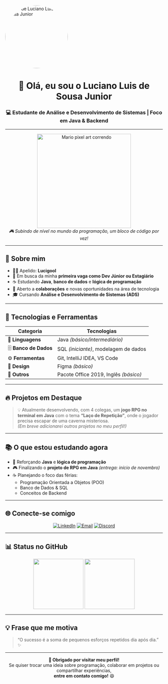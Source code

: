 # <p align="center">
  <img src="perfil.jpg" alt="Foto de Luciano Luis de Sousa Junior" width="200" style="border-radius: 50%;"/>
</p>

<h1 align="center">👋 Olá, eu sou o <strong>Luciano Luis de Sousa Junior</strong></h1>
<h3 align="center">💻 Estudante de Análise e Desenvolvimento de Sistemas | Foco em Java & Backend</h3>

---

<div align="center">
  <img src="https://i.imgur.com/FyZ0B0H.gif" width="300" alt="Mario pixel art correndo">
  <br>
  <em>🎮 Subindo de nível no mundo da programação, um bloco de código por vez!</em>
</div>

---

## 🌟 Sobre mim
- 🧑‍💻 Apelido: **Lucigool**  
- 🎯 Em busca da minha **primeira vaga como Dev Júnior ou Estagiário**  
- ☕ Estudando **Java**, **banco de dados** e **lógica de programação**  
- 🚀 Aberto a **colaborações** e novas oportunidades na área de tecnologia  
- 🎓 Cursando **Análise e Desenvolvimento de Sistemas (ADS)**  

---

## 🧩 Tecnologias e Ferramentas
<div align="center">

| Categoria | Tecnologias |
|------------|--------------|
| 💬 **Linguagens** | Java *(básico/intermediário)* |
| 🗄️ **Banco de Dados** | SQL *(iniciante)*, modelagem de dados |
| ⚙️ **Ferramentas** | Git, IntelliJ IDEA, VS Code |
| 🎨 **Design** | Figma *(básico)* |
| 🧾 **Outros** | Pacote Office 2019, Inglês *(básico)* |

</div>

---

## 🔥 Projetos em Destaque
> 💡 Atualmente desenvolvendo, com 4 colegas, um **jogo RPG no terminal em Java** com o tema **“Laço de Repetição”**, onde o jogador precisa escapar de uma caverna misteriosa.  
> *(Em breve adicionarei outros projetos no meu perfil!)*  

---

## 📚 O que estou estudando agora
- 📘 Reforçando **Java** e **lógica de programação**  
- 🎮 Finalizando o **projeto de RPG em Java** *(entrega: início de novembro)*  
- ☕ Planejando o foco das férias:
  - Programação Orientada a Objetos (POO)  
  - Banco de Dados & SQL  
  - Conceitos de Backend  

---

## 🌐 Conecte-se comigo
<div align="center">

[![LinkedIn](https://img.shields.io/badge/LinkedIn-Luciano%20Sousa-0A66C2?style=for-the-badge&logo=linkedin)](https://www.linkedin.com/in/lucianosousa001)
[![Email](https://img.shields.io/badge/Email-juniorsousa53339%40gmail.com-red?style=for-the-badge&logo=gmail)](mailto:juniorsousa53339@gmail.com)
[![Discord](https://img.shields.io/badge/Discord-Negolu10-5865F2?style=for-the-badge&logo=discord&logoColor=white)](#)

</div>

---

## 📊 Status no GitHub
<div align="center">
  <img height="160em" src="https://github-readme-stats.vercel.app/api?username=lucigool&show_icons=true&theme=tokyonight&hide_border=true"/>
  <img height="160em" src="https://github-readme-stats.vercel.app/api/top-langs/?username=lucigool&layout=compact&theme=tokyonight&hide_border=true"/>
</div>

---

## 💡 Frase que me motiva
> “O sucesso é a soma de pequenos esforços repetidos dia após dia.” ✨

---

<div align="center">
  <b>🚀 Obrigado por visitar meu perfil!</b><br>
  Se quiser trocar uma ideia sobre programação, colaborar em projetos ou compartilhar experiências, <br> 
  <b>entre em contato comigo!</b> 😄
</div>
